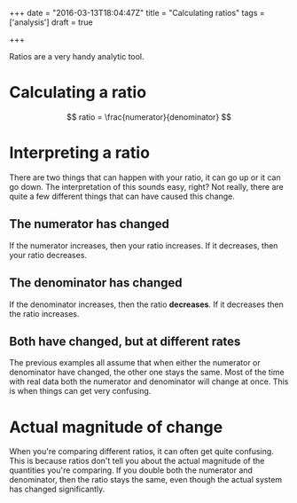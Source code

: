 +++
date = "2016-03-13T18:04:47Z"
title = "Calculating ratios"
tags = ['analysis']
draft = true

+++

Ratios are a very handy analytic tool.


<!--more-->



# Calculating a ratio

$$
ratio = \frac{numerator}{denominator}
$$

# Interpreting a ratio

There are two things that can happen with your ratio,
it can go up or it can go down.
The interpretation of this sounds easy, right?
Not really,
there are quite a few different things that can have caused this change.

## The numerator has changed

If the numerator increases, then your ratio increases.
If it decreases, then your ratio decreases.

## The denominator has changed

If the denominator increases, then the ratio **decreases**.
If it decreases then the ratio increases.

## Both have changed, but at different rates

The previous examples all assume that when either the numerator or denominator have changed,
the other one stays the same.
Most of the time with real data both the numerator and denominator will change at once.
This is when things can get very confusing.

# Actual magnitude of change

When you're comparing different ratios,
it can often get quite confusing.
This is because ratios don't tell you about the actual magnitude of the quantities you're comparing.
If you double both the numerator and denominator,
then the ratio stays the same,
even though the actual system has changed significantly.
